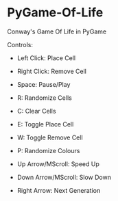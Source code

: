 # PyGame-Of-Life
Conway's Game Of Life in PyGame

Controls:

- Left Click: Place Cell

- Right Click: Remove Cell

- Space: Pause/Play

- R: Randomize Cells

- C: Clear Cells

- E: Toggle Place Cell

- W: Toggle Remove Cell

- P: Randomize Colours

- Up Arrow/MScroll: Speed Up

- Down Arrow/MScroll: Slow Down

- Right Arrow: Next Generation
